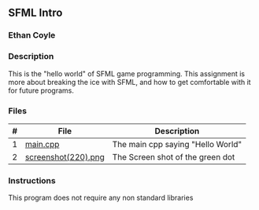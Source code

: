 ## SFML Intro

### Ethan Coyle

### Description

This is the "hello world" of SFML game programming.
This assignment is more about breaking the ice with SFML, and how to get comfortable with it for future programs.

### Files

|  #  | File                             | Description                       |
| :-: | -------------------------------- | --------------------------------- |
|  1  | [main.cpp](main.cpp)             | The main cpp saying "Hello World" |
|  2  | [screenshot(220).png](screenshot(220).png) | The Screen shot of the green dot  |

### Instructions

This program does not require any non standard libraries

